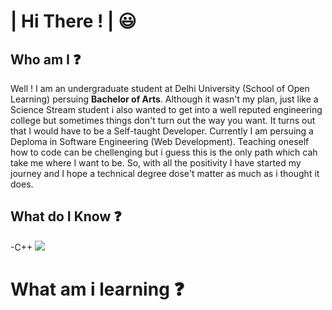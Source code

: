 # | Hi There ! | :smiley:
## Who am I :question:
Well ! I am an undergraduate student at Delhi University (School of Open Learning) persuing **Bachelor of Arts**. Although it wasn't my plan, just like a Science Stream student i also wanted to get into a well reputed engineering college but sometimes things don't turn out the way you want. It turns out that I would have to be a Self-taught Developer. Currently I am persuing a Deploma in Software Engineering (Web Development). Teaching oneself how to code can be chellenging but i guess this is the only path which cah take me where I want to be. So, with all the positivity I have started my journey and I hope a technical degree dose't matter as much as i thought it does.

## What do I Know :question:
-C++ <img src="https://en.wikipedia.org/wiki/C%2B%2B#/media/File:ISO_C++_Logo.svg">
# What am i learning :question:

